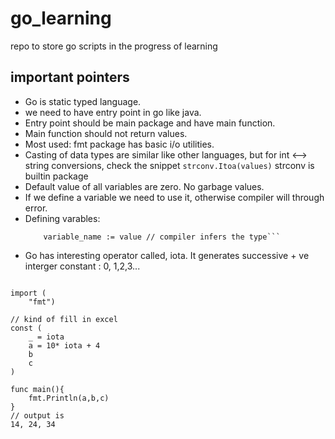# go_learning
repo to store go scripts in the progress of learning

## important pointers
- Go is static typed language.
- we need to have entry point in go like java.
- Entry point should be main package and have main function.
- Main function should not return values.
- Most used: fmt package has basic i/o utilities.
- Casting of data types are similar like other languages, but for int <--> string conversions, check the snippet
  `strconv.Itoa(values)` strconv is builtin package
- Default value of all variables are zero. No garbage values.
- If we define a variable we need to use it, otherwise compiler will through error.
- Defining varables:
   ``` var variable_name type = value // we are defining expicitly
       variable_name := value // compiler infers the type```
-  Go has interesting operator called, iota. It generates successive + ve interger constant : 0, 1,2,3...
```package main

import (
	"fmt")

// kind of fill in excel
const (
	_ = iota
	a = 10* iota + 4
	b
	c
)

func main(){
	fmt.Println(a,b,c)
}
// output is 
14, 24, 34 
```
  
   
